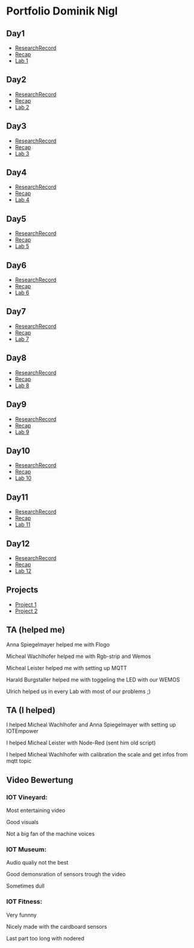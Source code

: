 # Portfolio Dominik Nigl
## Day1
+ [ResearchRecord](https://github.com/pasci199601815/IoTMadlmayrNigl/tree/master/Nigl/ResearchReports/Lecture01)
+ [Recap](https://github.com/pasci199601815/IoTMadlmayrNigl/tree/master/Nigl/Recaps/Lecture01)
+ [Lab 1](https://github.com/pasci199601815/IoTMadlmayrNigl/tree/master/Lab-Exercises/Lab01)
## Day2
+ [ResearchRecord](https://github.com/pasci199601815/IoTMadlmayrNigl/tree/master/Nigl/ResearchReports/Lecture02)
+ [Recap](https://github.com/pasci199601815/IoTMadlmayrNigl/tree/master/Nigl/Recaps/Lecture02)
+ [Lab 2](https://github.com/pasci199601815/IoTMadlmayrNigl/tree/master/Lab-Exercises/Lab02)
## Day3
+ [ResearchRecord](https://github.com/pasci199601815/IoTMadlmayrNigl/tree/master/Nigl/ResearchReports/Lecture03)
+ [Recap](https://github.com/pasci199601815/IoTMadlmayrNigl/tree/master/Nigl/Recaps/Lecture03)
+ [Lab 3](https://github.com/pasci199601815/IoTMadlmayrNigl/tree/master/Lab-Exercises/Lab03)
## Day4
+ [ResearchRecord](https://github.com/pasci199601815/IoTMadlmayrNigl/tree/master/Nigl/ResearchReports/Lecture04)
+ [Recap](https://github.com/pasci199601815/IoTMadlmayrNigl/tree/master/Nigl/Recaps/Lecture04)
+ [Lab 4](https://github.com/pasci199601815/IoTMadlmayrNigl/tree/master/Lab-Exercises/Lab04)
## Day5
+ [ResearchRecord](https://github.com/pasci199601815/IoTMadlmayrNigl/tree/master/Nigl/ResearchReports/Lecture05)
+ [Recap](https://github.com/pasci199601815/IoTMadlmayrNigl/tree/master/Nigl/Recaps/Lecture05)
+ [Lab 5](https://github.com/pasci199601815/IoTMadlmayrNigl/tree/master/Lab-Exercises/Lab05)
## Day6
+ [ResearchRecord](https://github.com/pasci199601815/IoTMadlmayrNigl/tree/master/Nigl/ResearchReports/Lecture06)
+ [Recap](https://github.com/pasci199601815/IoTMadlmayrNigl/tree/master/Nigl/Recaps/Lecture06)
+ [Lab 6](https://github.com/pasci199601815/IoTMadlmayrNigl/tree/master/Lab-Exercises/Lab06)
## Day7
+ [ResearchRecord](https://github.com/pasci199601815/IoTMadlmayrNigl/tree/master/Nigl/ResearchReports/Lecture07)
+ [Recap](https://github.com/pasci199601815/IoTMadlmayrNigl/tree/master/Nigl/Recaps/Lecture07)
+ [Lab 7](https://github.com/pasci199601815/IoTMadlmayrNigl/tree/master/Lab-Exercises/Lab07)
## Day8
+ [ResearchRecord](https://github.com/pasci199601815/IoTMadlmayrNigl/tree/master/Nigl/ResearchReports/Lecture08)
+ [Recap](https://github.com/pasci199601815/IoTMadlmayrNigl/tree/master/Nigl/Recaps/Lecture08)
+ [Lab 8](https://github.com/pasci199601815/IoTMadlmayrNigl/tree/master/Lab-Exercises/Lab08)
## Day9
+ [ResearchRecord](https://github.com/pasci199601815/IoTMadlmayrNigl/tree/master/Nigl/ResearchReports/Lecture09)
+ [Recap](https://github.com/pasci199601815/IoTMadlmayrNigl/tree/master/Nigl/Recaps/Lecture09)
+ [Lab 9](https://github.com/pasci199601815/IoTMadlmayrNigl/tree/master/Lab-Exercises/Lab09)
## Day10
+ [ResearchRecord](https://github.com/pasci199601815/IoTMadlmayrNigl/tree/master/Nigl/ResearchReports/Lecture10)
+ [Recap](https://github.com/pasci199601815/IoTMadlmayrNigl/tree/master/Nigl/Recaps/Lecture10)
+ [Lab 10](https://github.com/pasci199601815/IoTMadlmayrNigl/tree/master/Lab-Exercises/Lab10)
## Day11
+ [ResearchRecord](https://github.com/pasci199601815/IoTMadlmayrNigl/tree/master/Nigl/ResearchReports/Lecture11)
+ [Recap](https://github.com/pasci199601815/IoTMadlmayrNigl/tree/master/Nigl/Recaps/Lecture11)
+ [Lab 11](https://github.com/pasci199601815/IoTMadlmayrNigl/tree/master/Lab-Exercises/Lab11)
## Day12
+ [ResearchRecord](https://github.com/pasci199601815/IoTMadlmayrNigl/tree/master/Nigl/ResearchReports/Lecture12)
+ [Recap](https://github.com/pasci199601815/IoTMadlmayrNigl/tree/master/Nigl/Recaps/Lecture12)
+ [Lab 12](https://github.com/pasci199601815/IoTMadlmayrNigl/tree/master/Lab-Exercises/Lab12)
## Projects
+ [Project 1](https://github.com/pasci199601815/IoTMadlmayrNigl/tree/master/Project1)
+ [Project 2](https://drive.google.com/file/d/1mhy01Uc7yZ5n6DLwcsP5O0r23wMvCdMc/view?usp=drivesdk)
## TA (helped me)
Anna Spiegelmayer helped me with Flogo

Micheal Wachlhofer helped me with Rgb-strip and Wemos

Micheal Leister helped me with setting up MQTT

Harald Burgstaller helped me with toggeling the LED with our WEMOS

Ulrich helped us in every Lab with most of our problems ;)
## TA (I helped)
I helped Micheal Wachlhofer and Anna Spiegelmayer with setting up IOTEmpower

I helped Micheal Leister with Node-Red (sent him old script)

I helped Micheal Wachlhofer with calibration the scale and get infos from mqtt topic 
## Video Bewertung
### IOT Vineyard:
Most entertaining video

Good visuals

Not a big fan of the machine voices
### IOT Museum:
Audio qualiy not the best

Good demonsration of sensors trough the video

Sometimes dull
### IOT Fitness:
Very funnny

Nicely made with the cardboard sensors

Last part too long with nodered
